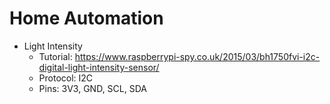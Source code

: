 # Home Automation

- Light Intensity
  - Tutorial: https://www.raspberrypi-spy.co.uk/2015/03/bh1750fvi-i2c-digital-light-intensity-sensor/
  - Protocol: I2C
  - Pins: 3V3, GND, SCL, SDA
